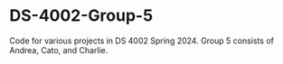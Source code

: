 # DS-4002-Group-5



Code for various projects in DS 4002 Spring 2024. Group 5 consists of Andrea, Cato, and Charlie.
